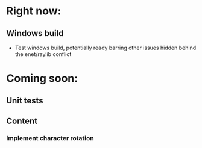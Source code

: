 # Right now:

## Windows build
- Test windows build, potentially ready barring other issues hidden behind the enet/raylib conflict

# Coming soon:

## Unit tests


## Content
### Implement character rotation
